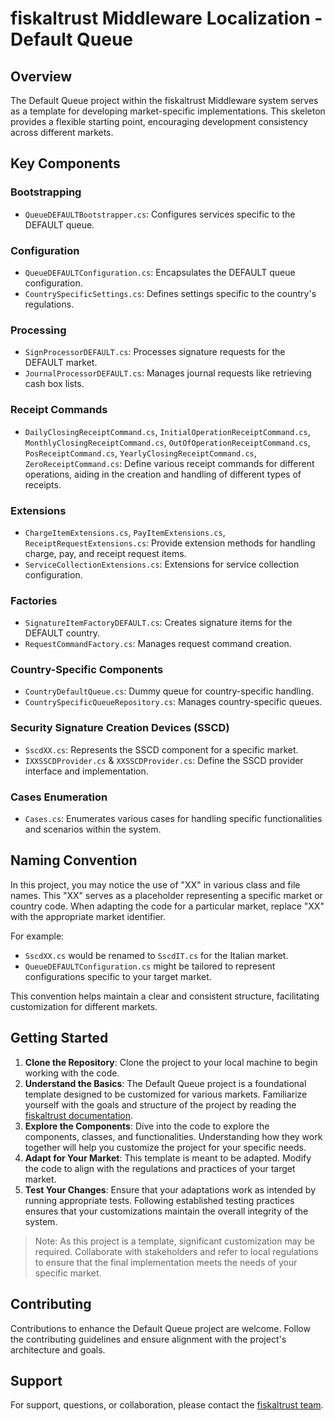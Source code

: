 ﻿# fiskaltrust Middleware Localization - Default Queue

## Overview

The Default Queue project within the fiskaltrust Middleware system serves as a template for developing market-specific implementations. This skeleton provides a flexible starting point, encouraging development consistency across different markets.

## Key Components

### Bootstrapping

- `QueueDEFAULTBootstrapper.cs`: Configures services specific to the DEFAULT queue.

### Configuration

- `QueueDEFAULTConfiguration.cs`: Encapsulates the DEFAULT queue configuration.
- `CountrySpecificSettings.cs`: Defines settings specific to the country's regulations.

### Processing

- `SignProcessorDEFAULT.cs`: Processes signature requests for the DEFAULT market.
- `JournalProcessorDEFAULT.cs`: Manages journal requests like retrieving cash box lists.

### Receipt Commands

- `DailyClosingReceiptCommand.cs`, `InitialOperationReceiptCommand.cs`, `MonthlyClosingReceiptCommand.cs`, `OutOfOperationReceiptCommand.cs`, `PosReceiptCommand.cs`, `YearlyClosingReceiptCommand.cs`, `ZeroReceiptCommand.cs`: Define various receipt commands for different operations, aiding in the creation and handling of different types of receipts.

### Extensions

- `ChargeItemExtensions.cs`, `PayItemExtensions.cs`, `ReceiptRequestExtensions.cs`: Provide extension methods for handling charge, pay, and receipt request items.
- `ServiceCollectionExtensions.cs`: Extensions for service collection configuration.

### Factories

- `SignatureItemFactoryDEFAULT.cs`: Creates signature items for the DEFAULT country.
- `RequestCommandFactory.cs`: Manages request command creation.

### Country-Specific Components

- `CountryDefaultQueue.cs`: Dummy queue for country-specific handling.
- `CountrySpecificQueueRepository.cs`: Manages country-specific queues.

### Security Signature Creation Devices (SSCD)

- `SscdXX.cs`: Represents the SSCD component for a specific market.
- `IXXSSCDProvider.cs` & `XXSSCDProvider.cs`: Define the SSCD provider interface and implementation.

### Cases Enumeration

- `Cases.cs`: Enumerates various cases for handling specific functionalities and scenarios within the system.

## Naming Convention

In this project, you may notice the use of "XX" in various class and file names. This "XX" serves as a placeholder representing a specific market or country code. When adapting the code for a particular market, replace "XX" with the appropriate market identifier.

For example:
- `SscdXX.cs` would be renamed to `SscdIT.cs` for the Italian market.
- `QueueDEFAULTConfiguration.cs` might be tailored to represent configurations specific to your target market.

This convention helps maintain a clear and consistent structure, facilitating customization for different markets.

## Getting Started

1. **Clone the Repository**: Clone the project to your local machine to begin working with the code.
2. **Understand the Basics**: The Default Queue project is a foundational template designed to be customized for various markets. Familiarize yourself with the goals and structure of the project by reading the [fiskaltrust documentation](https://docs.fiskaltrust.cloud/docs/poscreators/middleware-doc).
3. **Explore the Components**: Dive into the code to explore the components, classes, and functionalities. Understanding how they work together will help you customize the project for your specific needs.
4. **Adapt for Your Market**: This template is meant to be adapted. Modify the code to align with the regulations and practices of your target market.
5. **Test Your Changes**: Ensure that your adaptations work as intended by running appropriate tests. Following established testing practices ensures that your customizations maintain the overall integrity of the system.

> Note: As this project is a template, significant customization may be required. Collaborate with stakeholders and refer to local regulations to ensure that the final implementation meets the needs of your specific market.


## Contributing

Contributions to enhance the Default Queue project are welcome. Follow the contributing guidelines and ensure alignment with the project's architecture and goals.


## Support

For support, questions, or collaboration, please contact the [fiskaltrust team](https://github.com/orgs/fiskaltrust/discussions).

